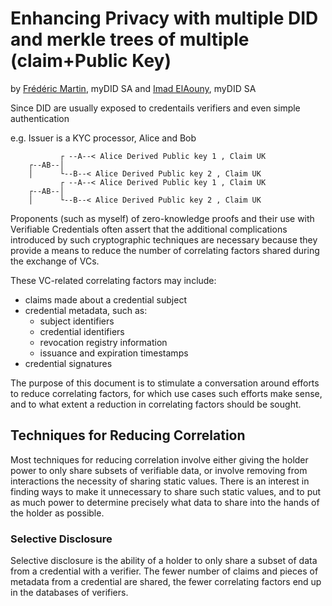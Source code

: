 # Enhancing Privacy with multiple DID and merkle trees of multiple (claim+Public Key) 

by  [Frédéric Martin](mailto:frederic.martin@mydid.com), myDID SA
and [Imad ElAouny](mailto:imad.elaouny@mydid.com), myDID SA

Since DID are usually exposed to credentails verifiers and even simple authentication

e.g. Issuer is a KYC processor, Alice and Bob

               ┌ --A--< Alice Derived Public key 1 , Claim UK
        ┌--AB--│     
        │      └--B--< Alice Derived Public key 2 , Claim UK
               ┌ --A--< Alice Derived Public key 1 , Claim UK
        ┌--AB--│     
        │      └--B--< Alice Derived Public key 2 , Claim UK


  
Proponents (such as myself) of zero-knowledge proofs and their use with
Verifiable Credentials often assert that the additional complications introduced
by such cryptographic techniques are necessary because they provide a means to
reduce the number of correlating factors shared during the exchange of VCs.

These VC-related correlating factors may include:
- claims made about a credential subject
- credential metadata, such as: 
  - subject identifiers
  - credential identifiers
  - revocation registry information
  - issuance and expiration timestamps
- credential signatures

The purpose of this document is to stimulate a conversation around efforts to
reduce correlating factors, for which use cases such efforts make sense, and to
what extent a reduction in correlating factors should be sought.

## Techniques for Reducing Correlation
Most techniques for reducing correlation involve either giving the holder power
to only share subsets of verifiable data, or involve removing from interactions
the necessity of sharing static values. There is an interest in finding ways to
make it unnecessary to share such static values, and to put as much power to
determine precisely what data to share into the hands of the holder as possible.

### Selective Disclosure
Selective disclosure is the ability of a holder to only share a subset of data
from a credential with a verifier. The fewer number of claims and pieces of
metadata from a credential are shared, the fewer correlating factors end up in
the databases of verifiers.
